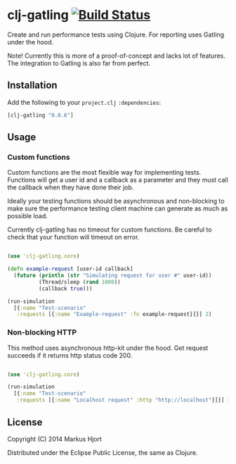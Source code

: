# clj-gatling [![Build Status](https://travis-ci.org/mhjort/clj-gatling.png?branch=master)](https://travis-ci.org/mhjort/clj-gatling)

Create and run performance tests using Clojure. For reporting uses Gatling under the hood.

Note! Currently this is more of a proof-of-concept and lacks lot of features.
The integration to Gatling is also far from perfect.

## Installation

Add the following to your `project.clj` `:dependencies`:

```clojure
[clj-gatling "0.0.6"]
```

## Usage

### Custom functions

Custom functions are the most flexible way for implementing tests.
Functions will get a user id and a callback as a parameter
and they must call the callback when they have done their job.

Ideally your testing functions should be asynchronous and non-blocking
to make sure the performance testing client machine can generate as much
as possible load.

Currently clj-gatling has no timeout for custom functions.
Be careful to check that your function will timeout on error.

```clojure

(use 'clj-gatling.core)

(defn example-request [user-id callback]
  (future (println (str "Simulating request for user #" user-id))
          (Thread/sleep (rand 1000))
          (callback true)))

(run-simulation
  [{:name "Test-scenario"
   :requests [{:name "Example-request" :fn example-request}]}] 2)
```

### Non-blocking HTTP

This method uses asynchronous http-kit under the hood. 
Get request succeeds if it returns http status code 200.

```clojure

(use 'clj-gatling.core)

(run-simulation
  [{:name "Test-scenario"
   :requests [{:name "Localhost request" :http "http://localhost"}]}] 100)
```

## License

Copyright (C) 2014 Markus Hjort

Distributed under the Eclipse Public License, the same as Clojure.
